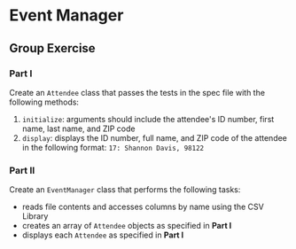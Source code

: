 <!-- Updated 12/13/2022 -->
# Event Manager

## Group Exercise

### Part I
Create an `Attendee` class that passes the tests in the spec file with the following methods:
  1. `initialize`: arguments should include the attendee's ID number, first name, last name, and ZIP code
  2. `display`: displays the ID number, full name, and ZIP code of the attendee in the following format:
    `17: Shannon Davis, 98122`
  <!-- 1. `clean_zip`: ensures the ZIP code is a five-digit number; e.g. `12345`. A ZIP code that is:

  * longer than five digits should be truncated to five digits; e.g. `'1234567'` -> `'12345'`
  * shorter than five digits should be prepended with leading zeroes; e.g. `'123'` -> `'00123'`
  * missing or non-existent ZIP code should be replaced with a default value; e.g. `nil` -> `'00000'` -->

### Part II

Create an `EventManager` class that performs the following tasks:

 * reads file contents and accesses columns by name using the CSV Library
 * creates an array of `Attendee` objects as specified in **Part I**
 * displays each `Attendee` as specified in **Part I**
